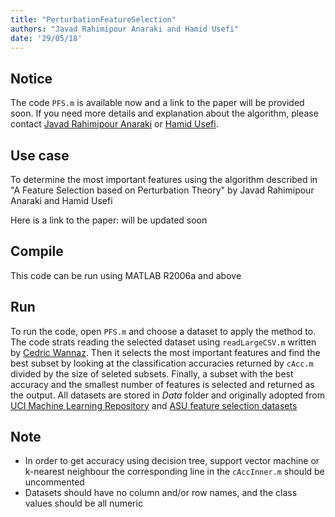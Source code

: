 ```yaml
---
title: "PerturbationFeatureSelection"
authors: "Javad Rahimipour Anaraki and Hamid Usefi"
date: '29/05/18'
---
```


## Notice
The code `PFS.m` is available now and a link to the paper will be provided soon. If you need more details and explanation about the algorithm, please contact [Javad Rahimipour Anaraki](http://www.cs.mun.ca/~jra066/) or [Hamid Usefi](http://www.math.mun.ca/~usefi/).

## Use case
To determine the most important features using the algorithm described in "A Feature Selection based on Perturbation Theory" by Javad Rahimipour Anaraki and Hamid Usefi

Here is a link to the paper: will be updated soon

## Compile
This code can be run using MATLAB R2006a and above

## Run
To run the code, open `PFS.m` and choose a dataset to apply the method to. The code strats reading the selected dataset using `readLargeCSV.m` written by [Cedric Wannaz](https://www.mathworks.com/matlabcentral/profile/authors/1078046-cedric-wannaz). Then it selects the most important features and find the best subset by looking at the classification accuracies returned by `cAcc.m` divided by the size of seleted subsets. Finally, a subset with the best accuracy and the smallest number of features is selected and returned as the output. All datasets are stored in *Data* folder and originally adopted from [UCI Machine Learning Repository](https://archive.ics.uci.edu/ml/index.php) and [ASU feature selection datasets](http://featureselection.asu.edu/)

## Note
 - In order to get accuracy using decision tree, support vector machine or k-nearest neighbour the corresponding line in the `cAccInner.m` should be uncommented
 - Datasets should have no column and/or row names, and the class values should be all numeric
